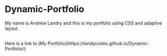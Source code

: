 # Dynamic-Portfolio
My name is Andrew Landry and this is my portfolio using CSS and adaptive layout.

<br/>
Here is a link to [My Portfolio](https://landycodes.github.io/Dynamic-Portfolio/)
